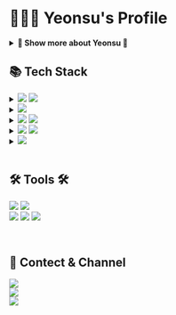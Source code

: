 # 👩🏻‍💻 Yeonsu's Profile

<details>
<summary><strong>🎊 Show  more about Yeonsu 🎊</strong></summary>
    
## 🎯 Experience
- Neurophet Web Frontend 개발 인턴 (2023.07 - 2023.12)
- Hanshin Univ. 모바일 웹 프로그래밍 강의 온라인 튜터 (2023.03 - 2023.06)
- Hanshin Univ. 웹 프로그래밍 강의 실습 조교 (2022.09 - 2022.12)
- 도서 <웹 개발자 로드맵> 베타 리딩 (2023.08)
- 도서 <Introduction to 파이썬> 검토 및 수정 (2021.01 - 2021.02)
- 도서 <HTML/CSS 입문 예제 중심> 검토 및 수정 (2020.10 - 2020.11)
- DKwash 제품 디자이너 (2021.03 -)

## 🏆 Awards
- Hanshin Univ. 제28회 컴퓨터공학부 소프트웨어 공모전 금상 (2022.10)
- Suwon Women's Univ. 제8회 캡스톤디자인 경진대회 융합캡스톤분야 금상 수상 (2021.12)
- 커뮤니케이션 디자인국제공모전 제7회 미래엔 교과서 표지디자인 부문 입선 (2021.09)
</details>

## 📚 Tech Stack
<details>
<summary>
    <img src="https://img.shields.io/badge/HTML5-E34F26?style=flat-square&logo=HTML5&logoColor=white"/>
    <img src="https://img.shields.io/badge/CSS3-1572B6?style=flat-square&logo=CSS3&logoColor=white"/>
</summary>

- 시멘틱 태그 사용을 지양합니다.
- 다양한 디바이스를 대응하기 위한 반응형 스타일을 구현합니다.
- 애니메이션 및 트랜지션을 활용한 인터렉티브한 UI를 구현합니다.
</details>

<details>
<summary>
    <img src="https://img.shields.io/badge/Sass-CC6699?style=flat-square&logo=Sass&logoColor=white"/>
</summary>

- 변수를 사용하여 디자인 시스템을 효과적으로 구축합니다.
- mixin, function을 사용하여 스타일 재사용성을 높입니다.
</details>

<details>
<summary>
    <img src="https://img.shields.io/badge/JavaScript-F7DF1E?style=flat-square&logo=JavaScript&logoColor=black"/>
    <img src="https://img.shields.io/badge/TypeScript-3178C6?style=flat-square&logo=TypeScript&logoColor=white"/>
</summary>

- ES6 문법을 사용합니다.
</details>

<details>
<summary>
    <img src="https://img.shields.io/badge/React-61DAFB?style=flat-square&logo=React&logoColor=black"/>
    <img src="https://img.shields.io/badge/Next.js-000000?style=flat-square&logo=Next.js&logoColor=white"/>
</summary>

- 커스텀 훅을 활용해 적은 양의 코드로 반복되는 로직을 구현합니다.
- Context API를 통해 데이터 흐름을 간소화합니다.
</details>

<details>
<summary>
    <img src="https://img.shields.io/badge/Storybook-FF4785?style=flat-square&logo=Storybook&logoColor=white"/>
</summary>

- 옵셔널한 props를 mock으로 만들어 다양한 UI 상태를 재현합니다.
</details>
<br/>

## 🛠 Tools 🛠
<p>
<img src="https://img.shields.io/badge/Visual Studio Code-007ACC?style=flat-square&logo=VisualStudioCode&logoColor=white"/>
<img src="https://img.shields.io/badge/GitHub-181717?style=flat-square&logo=GitHub&logoColor=white"/>
<br />
<img src="https://img.shields.io/badge/Figma-F24E1E?style=flat-square&logo=Figma&logoColor=white"/>
<img src="https://img.shields.io/badge/Adobe Photoshop-31A8FF?style=flat-square&logo=Adobe Photoshop&logoColor=white"/>
<img src="https://img.shields.io/badge/Adobe Illustrator-FF9A00?style=flat-square&logo=Adobe Illustrator&logoColor=white"/>
</p>
<br/>


## 📩 Contect & Channel
<a href="mailto:baekyeonsu2000@gmail.com" target="_blank">
  <img src="https://img.shields.io/badge/Gmail-EA4335?style=flat-square&logo=Gmail&logoColor=white"/>
</a>    
<br/>
<a href="https://www.youtube.com/@log_the_summer" target="_blank">
  <img src="https://img.shields.io/badge/YouTube-FF0000?style=flat-square&logo=YouTube&logoColor=white"/>
</a>  
<br/>
<a href="https://velog.io/@yeonsubaek" target="_blank">
  <img src="https://img.shields.io/badge/Velog-20C997?style=flat-square&logo=Velog&logoColor=white"/>
</a>

